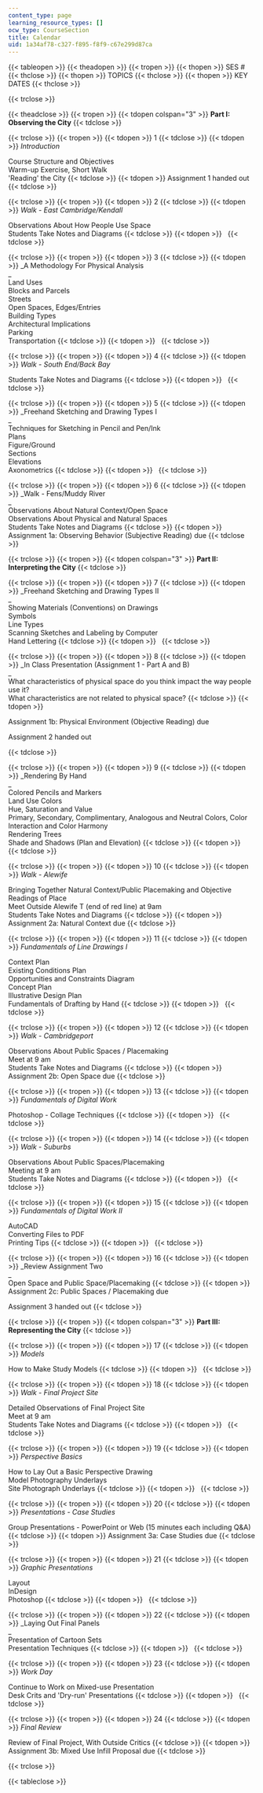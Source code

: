 ```yaml
---
content_type: page
learning_resource_types: []
ocw_type: CourseSection
title: Calendar
uid: 1a34af78-c327-f895-f8f9-c67e299d87ca
---
```


{{< tableopen >}}
{{< theadopen >}}
{{< tropen >}}
{{< thopen >}}
SES #
{{< thclose >}}
{{< thopen >}}
TOPICS
{{< thclose >}}
{{< thopen >}}
KEY DATES
{{< thclose >}}

{{< trclose >}}

{{< theadclose >}}
{{< tropen >}}
{{< tdopen colspan="3" >}}
**Part I: Observing the City**
{{< tdclose >}}

{{< trclose >}}
{{< tropen >}}
{{< tdopen >}}
1
{{< tdclose >}}
{{< tdopen >}}
_Introduction_  
  
Course Structure and Objectives  
Warm-up Exercise, Short Walk  
'Reading' the City
{{< tdclose >}}
{{< tdopen >}}
Assignment 1 handed out
{{< tdclose >}}

{{< trclose >}}
{{< tropen >}}
{{< tdopen >}}
2
{{< tdclose >}}
{{< tdopen >}}
_Walk - East Cambridge/Kendall_  
  
Observations About How People Use Space  
Students Take Notes and Diagrams
{{< tdclose >}}
{{< tdopen >}}
 
{{< tdclose >}}

{{< trclose >}}
{{< tropen >}}
{{< tdopen >}}
3
{{< tdclose >}}
{{< tdopen >}}
_A Methodology For Physical Analysis  
_  
Land Uses  
Blocks and Parcels  
Streets  
Open Spaces, Edges/Entries  
Building Types  
Architectural Implications  
Parking  
Transportation
{{< tdclose >}}
{{< tdopen >}}
 
{{< tdclose >}}

{{< trclose >}}
{{< tropen >}}
{{< tdopen >}}
4
{{< tdclose >}}
{{< tdopen >}}
_Walk - South End/Back Bay_  
  
Students Take Notes and Diagrams
{{< tdclose >}}
{{< tdopen >}}
 
{{< tdclose >}}

{{< trclose >}}
{{< tropen >}}
{{< tdopen >}}
5
{{< tdclose >}}
{{< tdopen >}}
_Freehand Sketching and Drawing Types I  
_  
Techniques for Sketching in Pencil and Pen/Ink  
Plans  
Figure/Ground  
Sections  
Elevations  
Axonometrics
{{< tdclose >}}
{{< tdopen >}}
 
{{< tdclose >}}

{{< trclose >}}
{{< tropen >}}
{{< tdopen >}}
6
{{< tdclose >}}
{{< tdopen >}}
_Walk - Fens/Muddy River  
_  
Observations About Natural Context/Open Space  
Observations About Physical and Natural Spaces  
Students Take Notes and Diagrams
{{< tdclose >}}
{{< tdopen >}}
Assignment 1a: Observing Behavior (Subjective Reading) due
{{< tdclose >}}

{{< trclose >}}
{{< tropen >}}
{{< tdopen colspan="3" >}}
**Part II: Interpreting the City**
{{< tdclose >}}

{{< trclose >}}
{{< tropen >}}
{{< tdopen >}}
7
{{< tdclose >}}
{{< tdopen >}}
_Freehand Sketching and Drawing Types II  
_  
Showing Materials (Conventions) on Drawings  
Symbols  
Line Types  
Scanning Sketches and Labeling by Computer  
Hand Lettering
{{< tdclose >}}
{{< tdopen >}}
 
{{< tdclose >}}

{{< trclose >}}
{{< tropen >}}
{{< tdopen >}}
8
{{< tdclose >}}
{{< tdopen >}}
_In Class Presentation (Assignment 1 - Part A and B)  
_  
What characteristics of physical space do you think impact the way people use it?  
What characteristics are not related to physical space?
{{< tdclose >}}
{{< tdopen >}}


Assignment 1b: Physical Environment (Objective Reading) due

Assignment 2 handed out


{{< tdclose >}}

{{< trclose >}}
{{< tropen >}}
{{< tdopen >}}
9
{{< tdclose >}}
{{< tdopen >}}
_Rendering By Hand  
_  
Colored Pencils and Markers  
Land Use Colors  
Hue, Saturation and Value  
Primary, Secondary, Complimentary, Analogous and Neutral Colors, Color Interaction and Color Harmony  
Rendering Trees  
Shade and Shadows (Plan and Elevation)
{{< tdclose >}}
{{< tdopen >}}
 
{{< tdclose >}}

{{< trclose >}}
{{< tropen >}}
{{< tdopen >}}
10
{{< tdclose >}}
{{< tdopen >}}
_Walk - Alewife_  
  
Bringing Together Natural Context/Public Placemaking and Objective Readings of Place  
Meet Outside Alewife T (end of red line) at 9am  
Students Take Notes and Diagrams
{{< tdclose >}}
{{< tdopen >}}
Assignment 2a: Natural Context due
{{< tdclose >}}

{{< trclose >}}
{{< tropen >}}
{{< tdopen >}}
11
{{< tdclose >}}
{{< tdopen >}}
_Fundamentals of Line Drawings I_  
  
Context Plan  
Existing Conditions Plan  
Opportunities and Constraints Diagram  
Concept Plan  
Illustrative Design Plan  
Fundamentals of Drafting by Hand
{{< tdclose >}}
{{< tdopen >}}
 
{{< tdclose >}}

{{< trclose >}}
{{< tropen >}}
{{< tdopen >}}
12
{{< tdclose >}}
{{< tdopen >}}
_Walk - Cambridgeport_  
  
Observations About Public Spaces / Placemaking  
Meet at 9 am  
Students Take Notes and Diagrams
{{< tdclose >}}
{{< tdopen >}}
Assignment 2b: Open Space due
{{< tdclose >}}

{{< trclose >}}
{{< tropen >}}
{{< tdopen >}}
13
{{< tdclose >}}
{{< tdopen >}}
_Fundamentals of Digital Work_  
  
Photoshop - Collage Techniques
{{< tdclose >}}
{{< tdopen >}}
 
{{< tdclose >}}

{{< trclose >}}
{{< tropen >}}
{{< tdopen >}}
14
{{< tdclose >}}
{{< tdopen >}}
_Walk - Suburbs_  
  
Observations About Public Spaces/Placemaking  
Meeting at 9 am  
Students Take Notes and Diagrams
{{< tdclose >}}
{{< tdopen >}}
 
{{< tdclose >}}

{{< trclose >}}
{{< tropen >}}
{{< tdopen >}}
15
{{< tdclose >}}
{{< tdopen >}}
_Fundamentals of Digital Work II_  
  
AutoCAD  
Converting Files to PDF  
Printing Tips
{{< tdclose >}}
{{< tdopen >}}
 
{{< tdclose >}}

{{< trclose >}}
{{< tropen >}}
{{< tdopen >}}
16
{{< tdclose >}}
{{< tdopen >}}
_Review Assignment Two  
_  
Open Space and Public Space/Placemaking
{{< tdclose >}}
{{< tdopen >}}
Assignment 2c: Public Spaces / Placemaking due  
  
Assignment 3 handed out
{{< tdclose >}}

{{< trclose >}}
{{< tropen >}}
{{< tdopen colspan="3" >}}
**Part III: Representing the City**
{{< tdclose >}}

{{< trclose >}}
{{< tropen >}}
{{< tdopen >}}
17
{{< tdclose >}}
{{< tdopen >}}
_Models_  
  
How to Make Study Models
{{< tdclose >}}
{{< tdopen >}}
 
{{< tdclose >}}

{{< trclose >}}
{{< tropen >}}
{{< tdopen >}}
18
{{< tdclose >}}
{{< tdopen >}}
_Walk - Final Project Site_  
  
Detailed Observations of Final Project Site  
Meet at 9 am  
Students Take Notes and Diagrams
{{< tdclose >}}
{{< tdopen >}}
 
{{< tdclose >}}

{{< trclose >}}
{{< tropen >}}
{{< tdopen >}}
19
{{< tdclose >}}
{{< tdopen >}}
_Perspective Basics_  
  
How to Lay Out a Basic Perspective Drawing  
Model Photography Underlays  
Site Photograph Underlays
{{< tdclose >}}
{{< tdopen >}}
 
{{< tdclose >}}

{{< trclose >}}
{{< tropen >}}
{{< tdopen >}}
20
{{< tdclose >}}
{{< tdopen >}}
_Presentations - Case Studies_  
  
Group Presentations - PowerPoint or Web (15 minutes each including Q&A)
{{< tdclose >}}
{{< tdopen >}}
Assignment 3a: Case Studies due
{{< tdclose >}}

{{< trclose >}}
{{< tropen >}}
{{< tdopen >}}
21
{{< tdclose >}}
{{< tdopen >}}
_Graphic Presentations_  
  
Layout  
InDesign  
Photoshop
{{< tdclose >}}
{{< tdopen >}}
 
{{< tdclose >}}

{{< trclose >}}
{{< tropen >}}
{{< tdopen >}}
22
{{< tdclose >}}
{{< tdopen >}}
_Laying Out Final Panels  
_  
Presentation of Cartoon Sets  
Presentation Techniques
{{< tdclose >}}
{{< tdopen >}}
 
{{< tdclose >}}

{{< trclose >}}
{{< tropen >}}
{{< tdopen >}}
23
{{< tdclose >}}
{{< tdopen >}}
_Work Day_  
  
Continue to Work on Mixed-use Presentation  
Desk Crits and 'Dry-run' Presentations
{{< tdclose >}}
{{< tdopen >}}
 
{{< tdclose >}}

{{< trclose >}}
{{< tropen >}}
{{< tdopen >}}
24
{{< tdclose >}}
{{< tdopen >}}
_Final Review_  
  
Review of Final Project, With Outside Critics
{{< tdclose >}}
{{< tdopen >}}
Assignment 3b: Mixed Use Infill Proposal due
{{< tdclose >}}

{{< trclose >}}

{{< tableclose >}}